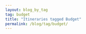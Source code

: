 ```yaml
---
layout: blog_by_tag
tag: budget
title: "Itineraries tagged Budget"
permalink: /blog/tag/budget/
---
```

